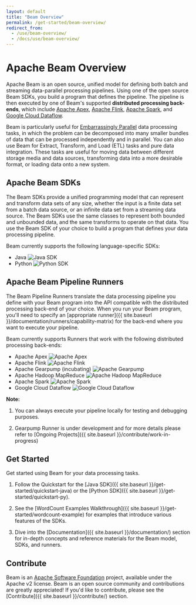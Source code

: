 ```yaml
---
layout: default
title: "Beam Overview"
permalink: /get-started/beam-overview/
redirect_from:
  - /use/beam-overview/
  - /docs/use/beam-overview/
---
```


# Apache Beam Overview

Apache Beam is an open source, unified model for defining both batch and streaming data-parallel processing pipelines. Using one of the open source Beam SDKs, you build a program that defines the pipeline. The pipeline is then executed by one of Beam's supported **distributed processing back-ends**, which include [Apache Apex](http://apex.apache.org), [Apache Flink](http://flink.apache.org), [Apache Spark](http://spark.apache.org), and [Google Cloud Dataflow](https://cloud.google.com/dataflow).

Beam is particularly useful for [Embarrassingly Parallel](http://en.wikipedia.org/wiki/Embarassingly_parallel) data processing tasks, in which the problem can be decomposed into many smaller bundles of data that can be processed independently and in parallel. You can also use Beam for Extract, Transform, and Load (ETL) tasks and pure data integration. These tasks are useful for moving data between different storage media and data sources, transforming data into a more desirable format, or loading data onto a new system.

## Apache Beam SDKs

The Beam SDKs provide a unified programming model that can represent and transform data sets of any size, whether the input is a finite data set from a batch data source, or an infinite data set from a streaming data source. The Beam SDKs use the same classes to represent both bounded and unbounded data, and the same transforms to operate on that data. You use the Beam SDK of your choice to build a program that defines your data processing pipeline.

Beam currently supports the following language-specific SDKs:

* Java <img src="{{ site.baseurl }}/images/logos/sdks/java.png"
         alt="Java SDK">
* Python <img src="{{ site.baseurl }}/images/logos/sdks/python.png"
         alt="Python SDK ">

## Apache Beam Pipeline Runners

The Beam Pipeline Runners translate the data processing pipeline you define with your Beam program into the API compatible with the distributed processing back-end of your choice. When you run your Beam program, you'll need to specify an [appropriate runner]({{ site.baseurl }}/documentation/runners/capability-matrix) for the back-end where you want to execute your pipeline.

Beam currently supports Runners that work with the following distributed processing back-ends:

* Apache Apex <img src="{{ site.baseurl }}/images/logos/runners/apex.png"
         alt="Apache Apex">
* Apache Flink <img src="{{ site.baseurl }}/images/logos/runners/flink.png"
         alt="Apache Flink">
* Apache Gearpump (incubating) <img src="{{ site.baseurl }}/images/logos/runners/gearpump.png"
         alt="Apache Gearpump">
* Apache Hadoop MapReduce <img src="{{ site.baseurl }}/images/logos/runners/mapreduce.png"
         alt="Apache Hadoop MapReduce">
* Apache Spark <img src="{{ site.baseurl }}/images/logos/runners/spark.png"
         alt="Apache Spark">
* Google Cloud Dataflow <img src="{{ site.baseurl }}/images/logos/runners/dataflow.png"
         alt="Google Cloud Dataflow">
    
**Note:** 

1. You can always execute your pipeline locally for testing and debugging purposes.

2. Gearpump Runner is under development and for more details please refer to [Ongoing Projects]({{ site.baseurl }}/contribute/work-in-progress)         

## Get Started

Get started using Beam for your data processing tasks.

1. Follow the Quickstart for the [Java SDK]({{ site.baseurl }}/get-started/quickstart-java) or the [Python SDK]({{ site.baseurl }}/get-started/quickstart-py).

2. See the [WordCount Examples Walkthrough]({{ site.baseurl }}/get-started/wordcount-example) for examples that introduce various features of the SDKs.

3. Dive into the [Documentation]({{ site.baseurl }}/documentation/) section for in-depth concepts and reference materials for the Beam model, SDKs, and runners.

## Contribute

Beam is an [Apache Software Foundation](http://www.apache.org) project, available under the Apache v2 license. Beam is an open source community and contributions are greatly appreciated! If you'd like to contribute, please see the [Contribute]({{ site.baseurl }}/contribute/) section.
